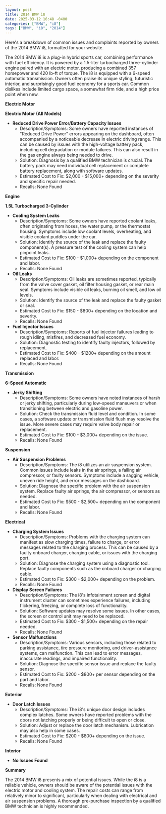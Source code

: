 ```yaml
---
layout: post
title: 2014 BMW i8
date: 2025-03-12 16:48 -0400
categories: ["BMW", "i8"]
tags: ["BMW", "i8", "2014"]
---
```

Here's a breakdown of common issues and complaints reported by owners of the 2014 BMW i8, formatted for your website.

The 2014 BMW i8 is a plug-in hybrid sports car, combining performance with fuel efficiency. It is powered by a 1.5-liter turbocharged three-cylinder engine paired with an electric motor, producing a combined 357 horsepower and 420 lb-ft of torque. The i8 is equipped with a 6-speed automatic transmission. Owners often praise its unique styling, futuristic interior, and surprisingly good fuel economy for a sports car. Common dislikes include limited cargo space, a somewhat firm ride, and a high price point when new.

**Electric Motor**

**Electric Motor (All Models)**

*   **Reduced Drive Power Error/Battery Capacity Issues**
    *   Description/Symptoms: Some owners have reported instances of "Reduced Drive Power" errors appearing on the dashboard, often accompanied by a noticeable decrease in electric driving range. This can be caused by issues with the high-voltage battery pack, including cell degradation or module failures. This can also result in the gas engine always being needed to drive.
    *   Solution: Diagnosis by a qualified BMW technician is crucial. The battery pack may need individual cell replacement or complete battery replacement, along with software updates.
    *   Estimated Cost to Fix: $2,000 - $15,000+ depending on the severity and specific repair needed.
    *   Recalls: None Found

**Engine**

**1.5L Turbocharged 3-Cylinder**

*   **Cooling System Leaks**
    *   Description/Symptoms: Some owners have reported coolant leaks, often originating from hoses, the water pump, or the thermostat housing. Symptoms include low coolant levels, overheating, and visible coolant puddles under the car.
    *   Solution: Identify the source of the leak and replace the faulty component(s). A pressure test of the cooling system can help pinpoint leaks.
    *   Estimated Cost to Fix: $100 - $1,000+ depending on the component and labor.
    *   Recalls: None Found
*   **Oil Leaks**
    *   Description/Symptoms: Oil leaks are sometimes reported, typically from the valve cover gasket, oil filter housing gasket, or rear main seal. Symptoms include visible oil leaks, burning oil smell, and low oil levels.
    *   Solution: Identify the source of the leak and replace the faulty gasket or seal.
    *   Estimated Cost to Fix: $150 - $800+ depending on the location and severity.
    *   Recalls: None Found
* **Fuel Injector Issues**
    * Description/Symptoms: Reports of fuel injector failures leading to rough idling, misfires, and decreased fuel economy.
    * Solution: Diagnostic testing to identify faulty injectors, followed by replacement.
    * Estimated Cost to Fix: $400 - $1200+ depending on the amount replaced and labor.
    * Recalls: None Found

**Transmission**

**6-Speed Automatic**

* **Jerky Shifting**
    * Description/Symptoms: Some owners have noted instances of harsh or jerky shifting, particularly during low-speed maneuvers or when transitioning between electric and gasoline power.
    * Solution: Check the transmission fluid level and condition. In some cases, a software update or transmission fluid flush may resolve the issue. More severe cases may require valve body repair or replacement.
    * Estimated Cost to Fix: $100 - $3,000+ depending on the issue.
    * Recalls: None Found

**Suspension**

*   **Air Suspension Problems**
    *   Description/Symptoms: The i8 utilizes an air suspension system. Common issues include leaks in the air springs, a failing air compressor, or faulty sensors. Symptoms include a sagging vehicle, uneven ride height, and error messages on the dashboard.
    *   Solution: Diagnose the specific problem with the air suspension system. Replace faulty air springs, the air compressor, or sensors as needed.
    *   Estimated Cost to Fix: $500 - $2,500+ depending on the component and labor.
    *   Recalls: None Found

**Electrical**

*   **Charging System Issues**
    *   Description/Symptoms: Problems with the charging system can manifest as slow charging times, failure to charge, or error messages related to the charging process. This can be caused by a faulty onboard charger, charging cable, or issues with the charging port.
    *   Solution: Diagnose the charging system using a diagnostic tool. Replace faulty components such as the onboard charger or charging cable.
    *   Estimated Cost to Fix: $300 - $2,000+ depending on the problem.
    *   Recalls: None Found
*   **Display Screen Failures**
    *   Description/Symptoms: The i8's infotainment screen and digital instrument cluster can sometimes experience failures, including flickering, freezing, or complete loss of functionality.
    *   Solution: Software updates may resolve some issues. In other cases, the screen or control unit may need to be replaced.
    *   Estimated Cost to Fix: $300 - $1,500+ depending on the repair needed.
    *   Recalls: None Found
* **Sensor Malfunctions**
    * Description/Symptoms: Various sensors, including those related to parking assistance, tire pressure monitoring, and driver-assistance systems, can malfunction. This can lead to error messages, inaccurate readings, and impaired functionality.
    * Solution: Diagnose the specific sensor issue and replace the faulty sensor.
    * Estimated Cost to Fix: $200 - $800+ per sensor depending on the part and labor.
    * Recalls: None Found

**Exterior**

*   **Door Latch Issues**
    *   Description/Symptoms: The i8's unique door design includes complex latches. Some owners have reported problems with the doors not latching properly or being difficult to open or close.
    *   Solution: Adjust or replace the door latch mechanism. Lubrication may also help in some cases.
    *   Estimated Cost to Fix: $200 - $800+ depending on the issue.
    *   Recalls: None Found

**Interior**

*   **No Issues Found**

**Summary**

The 2014 BMW i8 presents a mix of potential issues. While the i8 is a reliable vehicle, owners should be aware of the potential issues with the electric motor and cooling system. The repair costs can range from relatively minor to significant, particularly when dealing with electrical and air suspension problems. A thorough pre-purchase inspection by a qualified BMW technician is highly recommended.

